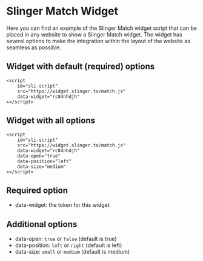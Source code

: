 # Slinger Match Widget

Here you can find an example of the Slinger Match widget script that can be placed in any website to show a Slinger Match widget. The widget has several options to make the integration within the layout of the website as seamless as possible.

## Widget with default (required) options
```
<script
    id="sli-script"
    src="https://widget.slinger.to/match.js"
    data-widget="rc84nhdjh"
></script>
```

## Widget with all options
```
<script
    id="sli-script"
    src="https://widget.slinger.to/match.js"
    data-widget="rc84nhdjh"
    data-open="true"
    data-position="left"
    data-size="medium"
></script>
```

## Required option
* data-widget: the token for this widget

## Additional options
* data-open: ```true``` or ```false``` (default is true)
* data-position: ```left``` or ```right``` (default is left)
* data-size: ```small``` or ```medium``` (default is medium)
